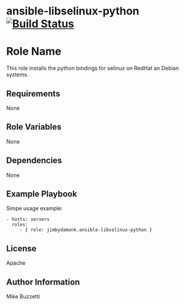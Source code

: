 # ansible-libselinux-python [![Build Status](https://travis-ci.org/jimbydamonk/ansible-libselinux-python.svg?branch=master)](https://travis-ci.org/jimbydamonk/ansible-libselinux-python)

Role Name
=========

This role installs the python bindings for selinux on RedHat an Debian systems.

Requirements
------------

None

Role Variables
--------------

None

Dependencies
------------

None

Example Playbook
----------------

Simpe usage example:

    - hosts: servers
      roles:
         - { role: jimbydamonk.ansible-libselinux-python }

License
-------

Apache

Author Information
------------------

Mike Buzzetti
